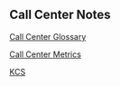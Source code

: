 ## Call Center Notes

[Call Center Glossary](callcenter-glossary.md)

[Call Center Metrics](CallCenterMetrics.md)

[KCS](KCS.md)


